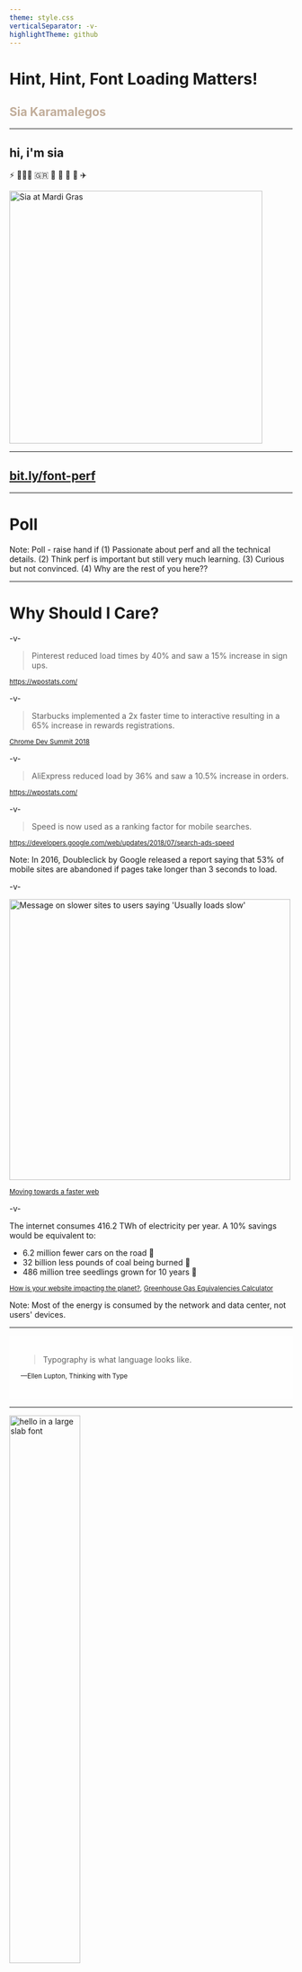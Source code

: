 ```yaml
---
theme: style.css
verticalSeparator: -v-
highlightTheme: github
---
```


<!-- .slide: data-background="./images/types.jpg" -->
<div class="highlighter">
<h1 class="title dark-background">Hint, Hint, Font Loading Matters!</h1>
<h2 class="subtitle" style="color:#c1ad9a;">Sia Karamalegos</h2>
</div>


---

## hi, i'm sia

⚡ 👩🏻‍💻 🇬🇷 🐶 🐺 🎨 📓 ✈️

<img src="./images/sia.gif" alt="Sia at Mardi Gras" height="450px" style="border:none;">

---
## [bit.ly/font-perf](http://bit.ly/font-perf)

---

<!-- .slide: data-background="./images/dog-wave.jpg" -->
<h1 class="dark-background">
  <span class="highlighter">Poll</span>
</h1>
Note: Poll - raise hand if (1) Passionate about perf and all the technical details. (2) Think perf is important but still very much learning. (3) Curious but not convinced. (4) Why are the rest of you here??

---

# Why Should I Care?

-v-

> Pinterest reduced load times by 40% and saw a 15% increase in sign ups.

<small>https://wpostats.com/</small>

-v-

> Starbucks implemented a 2x faster time to interactive resulting in a 65% increase in rewards registrations.

<small>[Chrome Dev Summit 2018](https://www.youtube.com/watch?v=Xryhxi45Q5M&t=1113s&index=6&list=PLNYkxOF6rcIDjlCx1PcphPpmf43aKOAdF )</small>

-v-

> AliExpress reduced load by 36% and saw a 10.5% increase in orders.

<small>https://wpostats.com/</small>

-v-

> Speed is now used as a ranking factor for mobile searches.

<small>https://developers.google.com/web/updates/2018/07/search-ads-speed</small>

Note: In 2016, Doubleclick by Google released a report saying that 53% of mobile sites are abandoned if pages take longer than 3 seconds to load.

-v-

<img src="./images/shame.png" alt="Message on slower sites to users saying 'Usually loads slow'" height="500px" style="border:none;box-shadow:none;">

<small>[Moving towards a faster web](https://blog.chromium.org/2019/11/moving-towards-faster-web.html)</small>

-v-

The internet consumes 416.2 TWh of electricity per year. A 10% savings would be equivalent to:

- 6.2 million fewer cars on the road 🚗 <!-- .element: class="fragment fade-in-then-semi-out" -->
- 32 billion less pounds of coal being burned 💨 <!-- .element: class="fragment fade-in-then-semi-out" -->
- 486 million tree seedlings grown for 10 years 🌳 <!-- .element: class="fragment fade-in-then-semi-out" -->

<small>[How is your website impacting the planet?](https://www.websitecarbon.com/), [Greenhouse Gas Equivalencies Calculator](https://www.epa.gov/energy/greenhouse-gas-equivalencies-calculator)</small>

Note: Most of the energy is consumed by the network and data center, not users' devices.

---

<!-- .slide: data-background="./images/AA-font.jpg" -->

<div style="background-color:rgba(255,255,255,0.75);padding:20px;">

> Typography is what language looks like.

<small>—Ellen Lupton, Thinking with Type</small>

</div>

---

<img class="nooutline" width="50%" src="./images/hello1.png" alt="hello in a large slab font" />

<small>[When Typography Speaks Louder Than Words](https://www.smashingmagazine.com/2012/04/when-typography-speaks-louder-than-words/)</small>

---

<img class="nooutline" width="50%" src="./images/hello2.png" alt="hello in a small caps italic font" />

<small>[When Typography Speaks Louder Than Words](https://www.smashingmagazine.com/2012/04/when-typography-speaks-louder-than-words/)</small>

---

<img class="nooutline" width="50%" src="./images/ny-fonts.jpg" alt="hello in a small caps italic font" />

---

<!-- .slide: data-background="./images/frustration.jpg" -->
<h1 class="dark-background">
  <span class="highlighter">What annoys you about fonts?</span>
</h1>

---

# Case study: Web Fonts

<img class="nooutline" width="50%" src="./images/fonts.png" alt="Screenshot of a Google fonts font option" />

---

## Web Fonts

<ul class="plus-minus">
  <li class="plus fragment fade-in-then-semi-out">Hosted on fast and reliable CDNs</li>
  <li class="plus fragment fade-in-then-semi-out">Can provide optimized variants based on user's browser</li>
   <li class="plus fragment fade-in-then-semi-out">Opportunity for shared caching on popular fonts</li>
  <li class="plus fragment fade-in-then-semi-out">We now have control over FOUT and FOIT!</li>
  <li class="minus fragment fade-in-then-semi-out">Minumum of 2 separate requests</li>
  <li class="minus fragment fade-in-then-semi-out">Can't use resource hints on the font file</li>
  <li class="minus fragment fade-in-then-semi-out">Doesn't take advantage of HTTP2 multiplexing</li>
</ul>

---

<img class="nooutline" src="./images/fonts-css.png" alt="Google fonts load waterfall showing wasted time from loading from css">

<small>[WebPageTest waterfall](http://webpagetest.org/customWaterfall.php?test=190406_EP_2dc139e2f92f617a2ec5f39624d6c8ca&run=2&width=930)</small>

Note: pause here and ask what else seems wasteful - calling from css and connection time to 2nd domain

---

## Loading Google Fonts from CSS

```css
@import url('https://fonts.googleapis.com/css?family=Open+Sans:400,700');
```

<img class="nooutline" src="./images/webfonts_css.png" alt="Google fonts load waterfall showing wasted time from loading from css">

<small>[WebPageTest waterfall](http://webpagetest.org/customWaterfall.php?test=190406_EP_2dc139e2f92f617a2ec5f39624d6c8ca&run=2&width=930)</small>

Note: pause here and ask what else seems wasteful - the connection time to fonts.gstatic.com

---

## Loading Google Fonts from HTML

```html
<link href="https://fonts.googleapis.com/css?family=Muli:400"
      rel="stylesheet">
```

<img class="nooutline" src="./images/fonts-html.png" alt="Google fonts load waterfall showing wasted time from loading from css">

---

## Loading Google Fonts from HTML

```html
<link href="https://fonts.googleapis.com/css?family=Muli:400"
      rel="stylesheet">
```

<img class="nooutline" src="./images/fonts-html-annotated.png" alt="Google fonts load waterfall showing wasted time from loading from extra connection time">

---

<img src="./images/resource-hints.jpg_large" alt="Resource hints cheatsheet find pdf at https://storage.googleapis.com/resource-hints/resource-hints-cheatsheet.pdf" />

<small>https://twitter.com/addyosmani/status/743571393174872064?lang=en</small>

Note: dns-prefetch only does the dns part of the prefetch, but on the plus side, it doesn't expire after a short amount of time.

---

## Loading Google Fonts with preconnect to fonts.gstatic.com

```html
<link rel="preconnect" href="https://fonts.gstatic.com/" crossorigin>
<link href="https://fonts.googleapis.com/css?family=Muli:400"
      rel="stylesheet">
```

<img class="nooutline" src="./images/preconnect.png" alt="Google fonts load waterfall showing preconnect">

---

<!-- .slide: data-background="./images/greek-types.jpg" -->

<div style="background-color:rgba(255,255,255,0.75);padding:20px;">

# Case Study: <br>Self-Hosted Fonts

</div>

---

```html
<link as="font" type="font/woff2"
  href="./fonts/muli-v12-latin-regular.woff2" crossorigin>

<link as="font" type="font/woff2"
  href="./fonts/muli-v12-latin-700.woff2" crossorigin>
```

<img class="nooutline" src="./images/fonts-local.png" alt="Google fonts load waterfall showing local font waiting to load until after CSS">

<small>[WebPageTest waterfall](http://webpagetest.org/customWaterfall.php?test=190406_S0_0a529e9ce6086cbea8e3aadc942ddbf6&run=2&width=930)</small>

---

```html
<link as="font" type="font/woff2"
  href="./fonts/muli-v12-latin-regular.woff2" crossorigin>

<link as="font" type="font/woff2"
  href="./fonts/muli-v12-latin-700.woff2" crossorigin>
```

<img class="nooutline" src="./images/no-preload.png" alt="Google fonts load waterfall showing local font waiting to load until after CSS">

---

## Preload self-hosted fonts*

```html
<link rel="preload" as="font" type="font/woff2"
  href="./fonts/muli-v12-latin-regular.woff2" crossorigin>

<link rel="preload" as="font" type="font/woff2"
  href="./fonts/muli-v12-latin-700.woff2" crossorigin>
```

<img src="./images/font_preload.png" alt="Self-hosted waterfall showing preload">

<small>* Note that `preload` loads a resource whether used or not. Only preload resources that are needed on a particular page.</small>

Note: `rel="preload"` tells the browser to declaratively fetch the resource but not “execute” it (our CSS will queue usage). `as="font"` tells the browser what it will be downloading so that it can set an appropriate priority. Without it, the browser would set a default low priority. `type="font/woff2` tells the browser the file type so that it only downloads the resource if it supports that file type. `crossorigin` is required because fonts are fetched using anonymous mode CORS.

---

<img src="./images/caniuse-preload.png" alt="caniuse coverage report for link rel=preload">

<small>[caniuse](https://caniuse.com/#feat=link-rel-preload)</small>

---

## [Shared Cache is Going Away](https://www.jefftk.com/p/shared-cache-is-going-away)

<small>[Chrome](https://www.chromestatus.com/feature/5730772021411840), [Firefox](https://bugzilla.mozilla.org/show_bug.cgi?id=1536058), [Safari](https://bugs.webkit.org/show_bug.cgi?id=110269)</small>

---

<!-- .slide: data-background="./images/no.jpg" -->

<div style="background-color:rgba(255,255,255,0.75);padding:20px;">

# UX: Font Rendering

</div>

---

## FOIT

<img src="./images/FOIT.png" alt="FOIT in action — note the missing navbar text in the filmstrip screenshot (throttled to slow 3G)">

Note: FOIT in action — note the missing navbar text in the filmstrip screenshot (throttled to slow 3G)

---

## `font-display`

<img src="./images/font-display.png" alt="comparison of different font-display values" width="80%">

<small>https://font-display.glitch.me/</small>

Note: add the `font-display` property to the `@font-face` declaration

---

<img src="./images/googlefonts-fontdisplay.png" class="nooutline" alt="Shipped! @GoogleFonts now let's you control web font loading using `font-display`. Say hello to the `display` parameter " width="55%">


<small>https://twitter.com/addyosmani/status/1128548064287952896/</small>

---

## FOUT

<video autoplay loop>
  <source src="./images/fout.mp4" type="video/mp4">
  Oops, video not supported
</video>

---

> “The style doesn’t matter so much, it’s that it has to flow the same way.”

— Tim Brown, Twitter

---

## Font Style-Matcher by Monica Dinculescu

[meowni.ca/font-style-matcher/](https://meowni.ca/font-style-matcher/)

---

<!-- .slide: data-background="./images/typography-collage.jpg" -->

<h1 class="dark-background highlighter">Variable Fonts</h1>

---

## More resources mentioned

- [Making Google Fonts Faster⚡](https://sia.codes/posts/making-google-fonts-faster/) - includes how do download and host locally
- [Google Analytics + caniuse = *MAGIC*](https://sia.codes/posts/google-analytics-caniuse-magic/) - how to import your Google Analytics data into caniuse
- [subfont](https://github.com/Munter/subfont)

---

<!-- .slide: data-background="./images/types.jpg" -->

<div style="background-color:rgba(255,255,255,0.75);padding:20px;">

# Thanks!

Slides & resources for this talk at [bit.ly/font-perf](http://bit.ly/font-perf)

Writing, resources, and more at [sia.codes](https://sia.codes/)

</div>